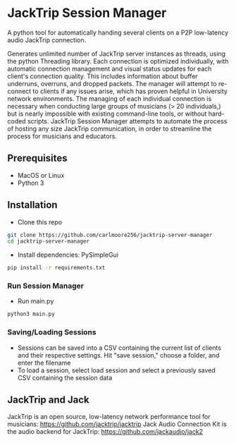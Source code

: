# JackTrip Session Manager

A python tool for automatically handing several clients on a P2P low-latency audio JackTrip connection.

Generates unlimited number of JackTrip server instances as threads, using the python Threading library. Each connection is optimized individually, with automatic connection management and visual status updates for each client's connection quality. This includes information about buffer underruns, overruns, and dropped packets. The manager will attempt to re-connect to clients if any issues arise, which has proven helpful in University network environments. The managing of each individual connection is necessary when conducting large groups of musicians (> 20 individuals,) but is nearly impossible with existing command-line tools, or without hard-coded scripts. JackTrip Session Manager attempts to automate the process of hosting any size JackTrip communication, in order to streamline the process for musicians and educators. 

## Prerequisites ##
- MacOS or Linux
- Python 3

## Installation ##

- Clone this repo
```bash
git clone https://github.com/carlmoore256/jacktrip-server-manager
cd jacktrip-server-manager
```

- Install dependencies: PySimpleGui
```bash
pip install -r requirements.txt
```

### Run Session Manager
- Run main.py
```bash
python3 main.py
```

### Saving/Loading Sessions
- Sessions can be saved into a CSV containing the current list of clients and their respective settings. Hit "save session," choose a folder, and enter the filename
- To load a session, select load session and select a previously saved CSV containing the session data

## JackTrip and Jack
JackTrip is an open source, low-latency network performance tool for musicians: https://github.com/jacktrip/jacktrip
Jack Audio Connection Kit is the audio backend for JackTrip: https://github.com/jackaudio/jack2
